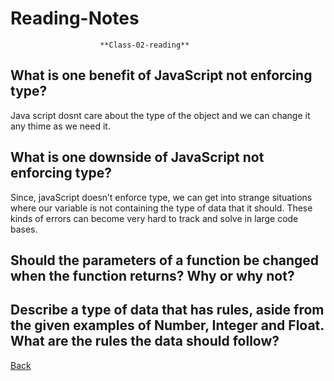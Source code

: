 # Reading-Notes

                        **Class-02-reading**

## What is one benefit of JavaScript not enforcing type?
Java script dosnt care about the type of the object and we can change it any thime as we need it.

## What is one downside of JavaScript not enforcing type?
Since, javaScript doesn’t enforce type, we can get into strange situations where our variable is not containing the type of data that it should. These kinds of errors can become very hard to track and solve in large code bases.

## Should the parameters of a function be changed when the function returns? Why or why not?

## Describe a type of data that has rules, aside from the given examples of Number, Integer and Float. What are the rules the data should follow?











[Back](https://eyob1984.github.io/reading-notes)
